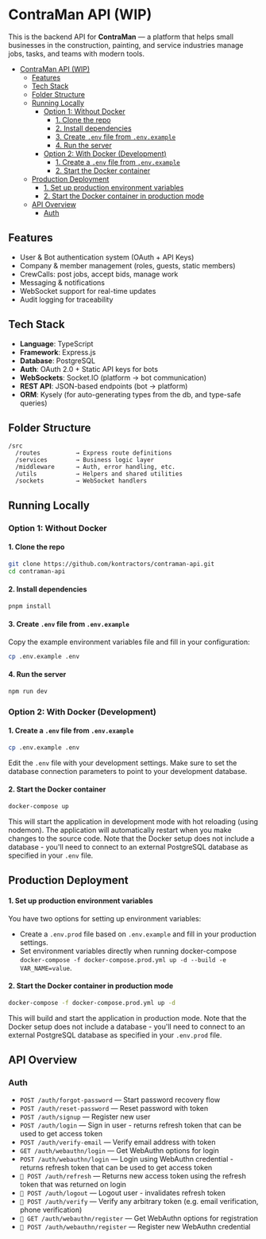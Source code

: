 # ContraMan API (WIP)

This is the backend API for **ContraMan** — a platform that helps small businesses in the construction, painting, and service industries manage jobs, tasks, and
teams with modern tools.

<!-- TOC -->
* [ContraMan API (WIP)](#contraman-api-wip)
  * [Features](#features)
  * [Tech Stack](#tech-stack)
  * [Folder Structure](#folder-structure)
  * [Running Locally](#running-locally)
    * [Option 1: Without Docker](#option-1-without-docker)
      * [1. Clone the repo](#1-clone-the-repo)
      * [2. Install dependencies](#2-install-dependencies)
      * [3. Create `.env` file from `.env.example`](#3-create-env-file-from-envexample)
      * [4. Run the server](#4-run-the-server)
    * [Option 2: With Docker (Development)](#option-2-with-docker-development)
      * [1. Create a `.env` file from `.env.example`](#1-create-a-env-file-from-envexample)
      * [2. Start the Docker container](#2-start-the-docker-container)
  * [Production Deployment](#production-deployment)
      * [1. Set up production environment variables](#1-set-up-production-environment-variables)
      * [2. Start the Docker container in production mode](#2-start-the-docker-container-in-production-mode)
  * [API Overview](#api-overview)
    * [Auth](#auth)
<!-- TOC -->

## Features

- User & Bot authentication system (OAuth + API Keys)
- Company & member management (roles, guests, static members)
- CrewCalls: post jobs, accept bids, manage work
- Messaging & notifications
- WebSocket support for real-time updates
- Audit logging for traceability

## Tech Stack

- **Language**: TypeScript
- **Framework**: Express.js
- **Database**: PostgreSQL
- **Auth**: OAuth 2.0 + Static API keys for bots
- **WebSockets**: Socket.IO (platform → bot communication)
- **REST API**: JSON-based endpoints (bot → platform)
- **ORM**: Kysely (for auto-generating types from the db, and type-safe queries)

## Folder Structure

```
/src
  /routes          → Express route definitions
  /services        → Business logic layer
  /middleware      → Auth, error handling, etc.
  /utils           → Helpers and shared utilities
  /sockets         → WebSocket handlers
```

## Running Locally

### Option 1: Without Docker

#### 1. Clone the repo

```bash
git clone https://github.com/kontractors/contraman-api.git
cd contraman-api
```

#### 2. Install dependencies

```bash
pnpm install
```

#### 3. Create `.env` file from `.env.example`

Copy the example environment variables file and fill in your configuration:

```bash
cp .env.example .env
```

#### 4. Run the server

```bash
npm run dev
```

### Option 2: With Docker (Development)

#### 1. Create a `.env` file from `.env.example`

```bash
cp .env.example .env
```

Edit the `.env` file with your development settings. Make sure to set the database connection parameters to point to your development database.

#### 2. Start the Docker container

```bash
docker-compose up
```

This will start the application in development mode with hot reloading (using nodemon). The application will automatically restart when you make changes to the source code. Note that the Docker setup does not include a database - you'll need to connect to an external PostgreSQL database as specified in your `.env` file.

## Production Deployment

#### 1. Set up production environment variables

You have two options for setting up environment variables:
- Create a `.env.prod` file based on `.env.example` and fill in your production settings.
- Set environment variables directly when running docker-compose `docker-compose -f docker-compose.prod.yml up -d --build -e VAR_NAME=value`.

#### 2. Start the Docker container in production mode

```bash
docker-compose -f docker-compose.prod.yml up -d
```

This will build and start the application in production mode. Note that the Docker setup does not include a database - you'll need to connect to an external PostgreSQL database as specified in your `.env.prod` file.


## API Overview

### Auth

- `POST /auth/forgot-password` — Start password recovery flow
- `POST /auth/reset-password` — Reset password with token
- `POST /auth/signup` — Register new user
- `POST /auth/login` — Sign in user - returns refresh token that can be used to get access token
- `POST /auth/verify-email` — Verify email address with token
- `GET /auth/webauthn/login` — Get WebAuthn options for login
- `POST /auth/webauthn/login` — Login using WebAuthn credential - returns refresh token that can be used to get access token
- `🔐 POST /auth/refresh` — Returns new access token using the refresh token that was returned on login
- `🔐 POST /auth/logout` — Logout user - invalidates refresh token
- `🔐 POST /auth/verify` — Verify any arbitrary token (e.g. email verification, phone verification)
- `🔐 GET /auth/webauthn/register` — Get WebAuthn options for registration
- `🔐 POST /auth/webauthn/register` — Register new WebAuthn credential